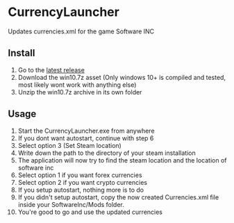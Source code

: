 # CurrencyLauncher
 Updates currencies.xml for the game Software INC

## Install
1) Go to the [latest release](https://github.com/daredloco/CurrencyLauncher/releases/latest)
2) Download the win10.7z asset (Only windows 10+ is compiled and tested, most likely wont work with anything else)
3) Unzip the win10.7z archive in its own folder
   
## Usage
1) Start the CurrencyLauncher.exe from anywhere
2) If you dont want autostart, continue with step 6
3) Select option 3 (Set Steam location)
4) Write down the path to the directory of your steam installation
5) The application will now try to find the steam location and the location of software inc
6) Select option 1 if you want forex currencies
7) Select option 2 if you want crypto currencies
8) If you setup autostart, nothing more is to do
9) If you didn't setup autostart, copy the now created Currencies.xml file inside your SoftwareInc/Mods folder.
10) You're good to go and use the updated currencies
